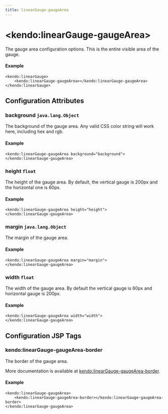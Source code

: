 ```yaml
---
title: linearGauge-gaugeArea
---
```


# \<kendo:linearGauge-gaugeArea\>

The gauge area configuration options.
This is the entire visible area of the gauge.

#### Example
    <kendo:linearGauge>
        <kendo:linearGauge-gaugeArea></kendo:linearGauge-gaugeArea>
    </kendo:linearGauge>

## Configuration Attributes

### background `java.lang.Object`

The background of the gauge area.
Any valid CSS color string will work here, including hex and rgb.

#### Example
    <kendo:linearGauge-gaugeArea background="background">
    </kendo:linearGauge-gaugeArea>

### height `float`

The height of the gauge area.  By default, the vertical gauge is 200px and
the horizontal one is 60px.

#### Example
    <kendo:linearGauge-gaugeArea height="height">
    </kendo:linearGauge-gaugeArea>

### margin `java.lang.Object`

The margin of the gauge area.

#### Example
    <kendo:linearGauge-gaugeArea margin="margin">
    </kendo:linearGauge-gaugeArea>

### width `float`

The width of the gauge area.  By default the vertical gauge is 60px and
horizontal gauge is 200px.

#### Example
    <kendo:linearGauge-gaugeArea width="width">
    </kendo:linearGauge-gaugeArea>


##  Configuration JSP Tags

### kendo:linearGauge-gaugeArea-border

The border of the gauge area.

More documentation is available at [kendo:linearGauge-gaugeArea-border](/api/wrappers/jsp/lineargauge/gaugearea-border).

#### Example

    <kendo:linearGauge-gaugeArea>
        <kendo:linearGauge-gaugeArea-border></kendo:linearGauge-gaugeArea-border>
    </kendo:linearGauge-gaugeArea>

